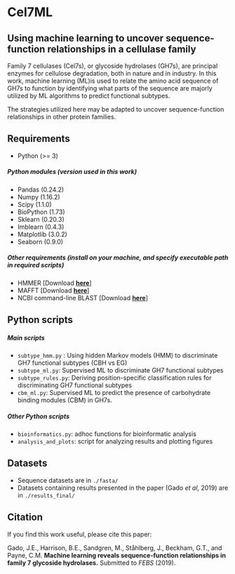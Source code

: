 # Cel7ML
## Using machine learning to uncover sequence-function relationships in a cellulase family


Family 7 cellulases (Cel7s), or glycoside hydrolases (GH7s),  are principal enzymes for cellulose degradation, both in nature and in industry. In this work, machine learning (ML)is used to relate the amino acid sequence of GH7s to function by identifying what parts of the sequence are majorly utilized by ML algorithms to predict functional subtypes.

The strategies utilized here may be adapted to uncover sequence-function relationships in other protein families.


## Requirements
- Python (>= 3)

##### Python modules (version used in this work)
- Pandas (0.24.2)
- Numpy (1.16.2)
- Scipy (1.1.0)
- BioPython (1.73)
- Sklearn (0.20.3)
- Imblearn (0.4.3)
- Matplotlib (3.0.2)
- Seaborn (0.9.0)

##### Other requirements (install on your machine, and specify executable path in required scripts)
- HMMER [Download __[here](http://hmmer.org/download.html)__]
- MAFFT [Download __[here](https://mafft.cbrc.jp/alignment/software/)__]
- NCBI command-line BLAST  [Download __[here](https://blast.ncbi.nlm.nih.gov/Blast.cgi?PAGE_TYPE=BlastDocs&DOC_TYPE=Download)__]


## Python scripts
##### Main scripts
- `subtype_hmm.py` : Using hidden Markov models (HMM) to discriminate GH7 functional subtypes (CBH vs EG)
- ``subtype_ml.py``: Supervised ML to discriminate GH7 functional subtypes
- ``subtype_rules.py``: Deriving position-specific classification rules for discriminating GH7 functional subtypes
- ``cbm_ml.py``: Supervised ML to predict the presence of carbohydrate binding modules (CBM) in GH7s.

##### Other Python scripts
- `bioinformatics.py`: adhoc functions for bioinformatic analysis
- `analysis_and_plots`: script for analyzing results and plotting figures

## Datasets
- Sequence datasets are in `./fasta/`
- Datasets containing results presented in the paper (Gado *et al*, 2019) are in `./results_final/`

## Citation
If you find this work useful, please cite this paper:

Gado, J.E., Harrison, B.E., Sandgren, M., Ståhlberg, J., Beckham, G.T., and Payne, C.M. **Machine learning reveals sequence-function relationships in family 7 glycoside hydrolases.** Submitted to *FEBS* (2019).
